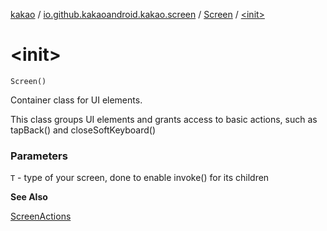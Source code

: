 [kakao](../../index.md) / [io.github.kakaoandroid.kakao.screen](../index.md) / [Screen](index.md) / [&lt;init&gt;](./-init-.md)

# &lt;init&gt;

`Screen()`

Container class for UI elements.

This class groups UI elements and grants access to basic actions,
such as tapBack() and closeSoftKeyboard()

### Parameters

`T` - type of your screen, done to enable invoke() for its children

**See Also**

[ScreenActions](../-screen-actions/index.md)

